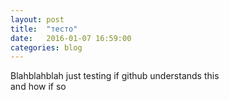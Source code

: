 ```yaml
---
layout: post
title:  "тесто"
date:   2016-01-07 16:59:00
categories: blog
---
```


Blahblahblah just testing if github understands this  
and how if so
